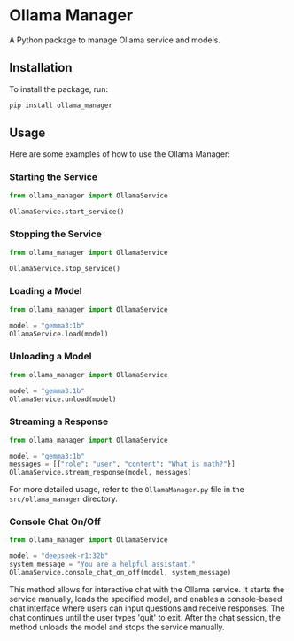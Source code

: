 # Ollama Manager

A Python package to manage Ollama service and models.

## Installation

To install the package, run:

```bash
pip install ollama_manager
```

## Usage

Here are some examples of how to use the Ollama Manager:

### Starting the Service

```python
from ollama_manager import OllamaService

OllamaService.start_service()
```

### Stopping the Service

```python
from ollama_manager import OllamaService

OllamaService.stop_service()
```

### Loading a Model

```python
from ollama_manager import OllamaService

model = "gemma3:1b"
OllamaService.load(model)
```

### Unloading a Model

```python
from ollama_manager import OllamaService

model = "gemma3:1b"
OllamaService.unload(model)
```

### Streaming a Response

```python
from ollama_manager import OllamaService

model = "gemma3:1b"
messages = [{"role": "user", "content": "What is math?"}]
OllamaService.stream_response(model, messages)
```

For more detailed usage, refer to the `OllamaManager.py` file in the `src/ollama_manager` directory.

### Console Chat On/Off

```python
from ollama_manager import OllamaService

model = "deepseek-r1:32b"
system_message = "You are a helpful assistant."
OllamaService.console_chat_on_off(model, system_message)
```

This method allows for interactive chat with the Ollama service. It starts the service manually, loads the specified model, and enables a console-based chat interface where users can input questions and receive responses. The chat continues until the user types 'quit' to exit. After the chat session, the method unloads the model and stops the service manually.
